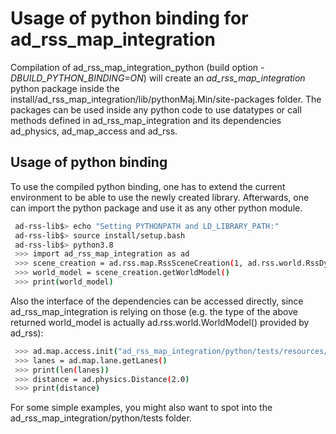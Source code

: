 # Usage of python binding for ad_rss_map_integration

Compilation of ad_rss_map_integration_python (build option *-DBUILD_PYTHON_BINDING=ON*)
will create an *ad_rss_map_integration* python package
inside the install/ad_rss_map_integration/lib/pythonMaj.Min/site-packages folder.
The packages can be used inside any python code to use
datatypes or call methods defined in ad_rss_map_integration and its dependencies ad_physics, ad_map_access and ad_rss.

## Usage of python binding
To use the compiled python binding, one has to extend the current environment
to be able to use the newly created library. Afterwards, one can import the
python package and use it as any other python module.
```bash
 ad-rss-lib$> echo "Setting PYTHONPATH and LD_LIBRARY_PATH:"
 ad-rss-lib$> source install/setup.bash
 ad-rss-lib$> python3.8
 >>> import ad_rss_map_integration as ad
 >>> scene_creation = ad.rss.map.RssSceneCreation(1, ad.rss.world.RssDynamics())
 >>> world_model = scene_creation.getWorldModel()
 >>> print(world_model)
```
Also the interface of the dependencies can be accessed directly, since ad_rss_map_integration is relying on those
(e.g. the type of the above returned world_model is actually ad.rss.world.WorldModel() provided by ad_rss):
```bash
 >>> ad.map.access.init("ad_rss_map_integration/python/tests/resources/Town01.txt")
 >>> lanes = ad.map.lane.getLanes()
 >>> print(len(lanes))
 >>> distance = ad.physics.Distance(2.0)
 >>> print(distance)
```

For some simple examples, you might also want to spot into the ad_rss_map_integration/python/tests folder.
